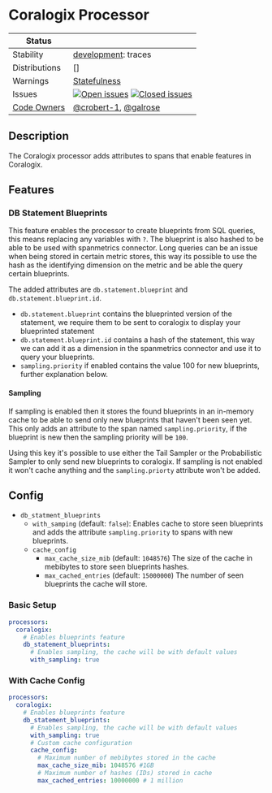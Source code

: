 # Coralogix Processor
<!-- status autogenerated section -->
| Status        |           |
| ------------- |-----------|
| Stability     | [development]: traces   |
| Distributions | [] |
| Warnings      | [Statefulness](#warnings) |
| Issues        | [![Open issues](https://img.shields.io/github/issues-search/open-telemetry/opentelemetry-collector-contrib?query=is%3Aissue%20is%3Aopen%20label%3Aprocessor%2Fcoralogix%20&label=open&color=orange&logo=opentelemetry)](https://github.com/open-telemetry/opentelemetry-collector-contrib/issues?q=is%3Aopen+is%3Aissue+label%3Aprocessor%2Fcoralogix) [![Closed issues](https://img.shields.io/github/issues-search/open-telemetry/opentelemetry-collector-contrib?query=is%3Aissue%20is%3Aclosed%20label%3Aprocessor%2Fcoralogix%20&label=closed&color=blue&logo=opentelemetry)](https://github.com/open-telemetry/opentelemetry-collector-contrib/issues?q=is%3Aclosed+is%3Aissue+label%3Aprocessor%2Fcoralogix) |
| [Code Owners](https://github.com/open-telemetry/opentelemetry-collector-contrib/blob/main/CONTRIBUTING.md#becoming-a-code-owner)    | [@crobert-1](https://www.github.com/crobert-1), [@galrose](https://www.github.com/galrose) |

[development]: https://github.com/open-telemetry/opentelemetry-collector#development
<!-- end autogenerated section -->

## Description

The Coralogix processor adds attributes to spans that enable features in Coralogix.

## Features
### DB Statement Blueprints
This feature enables the processor to create blueprints from SQL queries, this means replacing any variables with `?`.
The blueprint is also hashed to be able to be used with spanmetrics connector. 
Long queries can be an issue when being stored in certain metric stores, 
this way its possible to use the hash as the identifying dimension on the metric and be able the query certain blueprints.  

The added attributes are `db.statement.blueprint` and `db.statement.blueprint.id`.
* `db.statement.blueprint` contains the blueprinted version of the statement, we require them to be sent to coralogix to display your blueprinted statement
* `db.statement.blueprint.id` contains a hash of the statement, this way we can add it as a dimension in the spanmetrics connector and use it to query your blueprints.
* `sampling.priority` if enabled contains the value 100 for new blueprints, further explanation below.

#### Sampling

If sampling is enabled then it stores the found blueprints in an in-memory cache to be able to send only new blueprints that haven't been seen yet.
This only adds an attribute to the span named `sampling.priority`, if the blueprint is new then the sampling priority will be `100`.

Using this key it's possible to use either the Tail Sampler
or the Probabilistic Sampler to only send new blueprints to coralogix.
If sampling is not enabled it won't cache anything and the `sampling.priorty` attribute won't be added. 

## Config
* `db_statment_blueprints`
  * `with_samping` (default: `false`): Enables cache to store seen blueprints and adds the attribute `sampling.priority` to spans with new blueprints.
  * `cache_config`
    * `max_cache_size_mib` (default: `1048576`) The size of the cache in mebibytes to store seen blueprints hashes.
    * `max_cached_entries` (default: `15000000`) The number of seen blueprints the cache will store.

### Basic Setup
```yaml
processors:
  coralogix:
    # Enables blueprints feature
    db_statement_blueprints:
      # Enables sampling, the cache will be with default values
      with_sampling: true
```

### With Cache Config

```yaml
processors:
  coralogix:
    # Enables blueprints feature
    db_statement_blueprints:
      # Enables sampling, the cache will be with default values
      with_sampling: true
      # Custom cache configuration
      cache_config:
        # Maximum number of mebibytes stored in the cache
        max_cache_size_mib: 1048576 #1GB
        # Maximum number of hashes (IDs) stored in cache
        max_cached_entries: 10000000 # 1 million
  ```